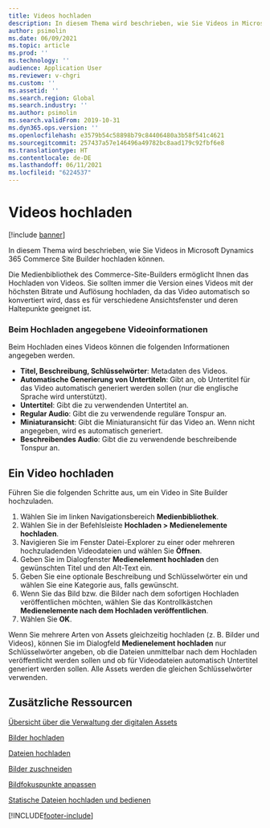 ```yaml
---
title: Videos hochladen
description: In diesem Thema wird beschrieben, wie Sie Videos in Microsoft Dynamics 365 Commerce Site Builder hochladen können.
author: psimolin
ms.date: 06/09/2021
ms.topic: article
ms.prod: ''
ms.technology: ''
audience: Application User
ms.reviewer: v-chgri
ms.custom: ''
ms.assetid: ''
ms.search.region: Global
ms.search.industry: ''
ms.author: psimolin
ms.search.validFrom: 2019-10-31
ms.dyn365.ops.version: ''
ms.openlocfilehash: e3579b54c58898b79c84406480a3b58f541c4621
ms.sourcegitcommit: 257437a57e146496a49782bc8aad179c92fbf6e8
ms.translationtype: HT
ms.contentlocale: de-DE
ms.lasthandoff: 06/11/2021
ms.locfileid: "6224537"
---
```

# <a name="upload-videos"></a>Videos hochladen

[!include [banner](includes/banner.md)]

In diesem Thema wird beschrieben, wie Sie Videos in Microsoft Dynamics 365 Commerce Site Builder hochladen können.

Die Medienbibliothek des Commerce-Site-Builders ermöglicht Ihnen das Hochladen von Videos. Sie sollten immer die Version eines Videos mit der höchsten Bitrate und Auflösung hochladen, da das Video automatisch so konvertiert wird, dass es für verschiedene Ansichtsfenster und deren Haltepunkte geeignet ist.

### <a name="video-information-specified-during-upload"></a>Beim Hochladen angegebene Videoinformationen

Beim Hochladen eines Videos können die folgenden Informationen angegeben werden.

- **Titel, Beschreibung, Schlüsselwörter**: Metadaten des Videos.
- **Automatische Generierung von Untertiteln**: Gibt an, ob Untertitel für das Video automatisch generiert werden sollen (nur die englische Sprache wird unterstützt). 
- **Untertitel**: Gibt die zu verwendenden Untertitel an.
- **Regular Audio**: Gibt die zu verwendende reguläre Tonspur an.
- **Miniaturansicht**: Gibt die Miniaturansicht für das Video an. Wenn nicht angegeben, wird es automatisch generiert.
- **Beschreibendes Audio**: Gibt die zu verwendende beschreibende Tonspur an.

## <a name="upload-a-video"></a>Ein Video hochladen

Führen Sie die folgenden Schritte aus, um ein Video in Site Builder hochzuladen.

1. Wählen Sie im linken Navigationsbereich **Medienbibliothek**.
1. Wählen Sie in der Befehlsleiste **Hochladen \> Medienelemente hochladen**.
1. Navigieren Sie im Fenster Datei-Explorer zu einer oder mehreren hochzuladenden Videodateien und wählen Sie **Öffnen**.
1. Geben Sie im Dialogfenster **Medienelement hochladen** den gewünschten Titel und den Alt-Text ein.
1. Geben Sie eine optionale Beschreibung und Schlüsselwörter ein und wählen Sie eine Kategorie aus, falls gewünscht. 
1. Wenn Sie das Bild bzw. die Bilder nach dem sofortigen Hochladen veröffentlichen möchten, wählen Sie das Kontrollkästchen **Medienelemente nach dem Hochladen veröffentlichen**.
1. Wählen Sie **OK**.

Wenn Sie mehrere Arten von Assets gleichzeitig hochladen (z. B. Bilder und Videos), können Sie im Dialogfeld **Medienelement hochladen** nur Schlüsselwörter angeben, ob die Dateien unmittelbar nach dem Hochladen veröffentlicht werden sollen und ob für Videodateien automatisch Untertitel generiert werden sollen. Alle Assets werden die gleichen Schlüsselwörter verwenden.

## <a name="additional-resources"></a>Zusätzliche Ressourcen

[Übersicht über die Verwaltung der digitalen Assets](dam-overview.md)

[Bilder hochladen](dam-upload-images.md)

[Dateien hochladen](dam-upload-files.md)

[Bilder zuschneiden](dam-crop-images.md)

[Bildfokuspunkte anpassen](dam-custom-focal-point.md)

[Statische Dateien hochladen und bedienen](upload-serve-static-files.md)


[!INCLUDE[footer-include](../includes/footer-banner.md)]
